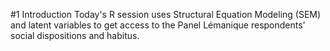 #1 Introduction
Today's R session uses Structural Equation Modeling (SEM) and latent variables to get access to the Panel Lémanique respondents' social dispositions and habitus.
